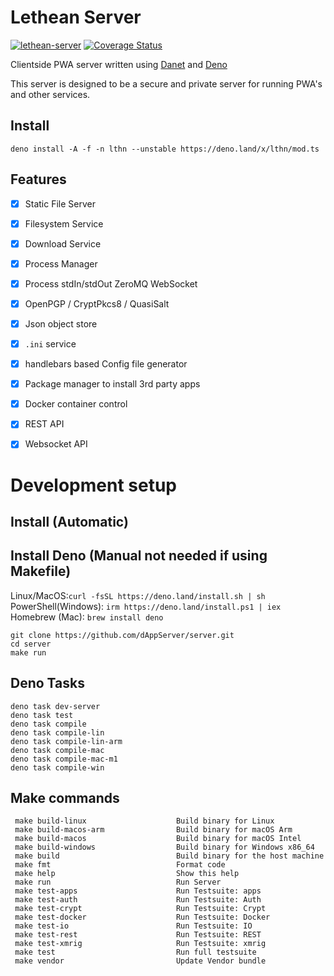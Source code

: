 # Lethean Server
[![lethean-server](https://github.com/dAppServer/server/actions/workflows/compile.yml/badge.svg)](https://github.com/dAppServer/server/actions/workflows/compile.yml)
[![Coverage Status](https://coveralls.io/repos/github/dAppServer/server/badge.svg?branch=main)](https://coveralls.io/github/dAppServer/server?branch=main)

Clientside PWA server written using [Danet](https://danet.land/) and [Deno](https://deno.land/)

This server is designed to be a secure and private server for running PWA's and other services.



## Install
    
```shell
deno install -A -f -n lthn --unstable https://deno.land/x/lthn/mod.ts
```

## Features

- [x] Static File Server
- [x] Filesystem Service
- [x] Download Service
- [x] Process Manager
- [x] Process stdIn/stdOut ZeroMQ WebSocket
- [x] OpenPGP / CryptPkcs8 / QuasiSalt
- [x] Json object store
- [x] `.ini` service
- [x] handlebars based Config file generator
- [x] Package manager to install 3rd party apps
- [x] Docker container control
- [x] REST API
- [x] Websocket API


# Development setup

## Install (Automatic)



## Install Deno (Manual not needed if using Makefile)

Linux/MacOS:`curl -fsSL https://deno.land/install.sh | sh` \
PowerShell(Windows): `irm https://deno.land/install.ps1 | iex` \
Homebrew (Mac): `brew install deno`

```shell
git clone https://github.com/dAppServer/server.git
cd server
make run
```
## Deno Tasks

```shell
deno task dev-server
deno task test
deno task compile
deno task compile-lin
deno task compile-lin-arm
deno task compile-mac
deno task compile-mac-m1
deno task compile-win

```

## Make commands

```shell
 make build-linux                    Build binary for Linux
 make build-macos-arm                Build binary for macOS Arm
 make build-macos                    Build binary for macOS Intel
 make build-windows                  Build binary for Windows x86_64
 make build                          Build binary for the host machine
 make fmt                            Format code
 make help                           Show this help
 make run                            Run Server
 make test-apps                      Run Testsuite: apps
 make test-auth                      Run Testsuite: Auth
 make test-crypt                     Run Testsuite: Crypt
 make test-docker                    Run Testsuite: Docker
 make test-io                        Run Testsuite: IO
 make test-rest                      Run Testsuite: REST
 make test-xmrig                     Run Testsuite: xmrig
 make test                           Run full testsuite
 make vendor                         Update Vendor bundle
```
